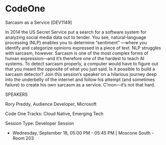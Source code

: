 # CodeOne

Sarcasm as a Service [DEV1149]



In 2014 the US Secret Service put a search for a software system for analyzing social media data out to tender. You see, natural-language processing (NLP) enables you to determine “sentiment” —where you identify and categorize opinions expressed in a piece of text. NLP struggles with sarcasm, however. Sarcasm is one of the most complex forms of human expression—and it’s therefore one of the hardest to teach AI systems. To detect sarcasm properly, a computer would have to figure out that you meant the opposite of what you just said. Is it possible to build a sarcasm detector? Join this session’s speaker on a hilarious journey deep into the underbelly of the internet and follow his attempt (and sometimes failure) to create his own sarcasm as a service. C’mon—it’s not that hard.

SPEAKERS

Rory Preddy, Audience Developer, Microsoft

Code One Tracks: Cloud Native, Emerging Tech

Session Type: Developer Session

- Wednesday, September 18, 05:00 PM - 05:45 PM | Moscone South - Room 203